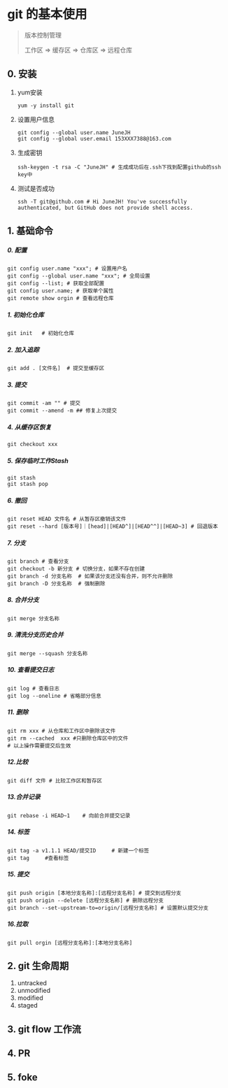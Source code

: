 # git 的基本使用

> 版本控制管理
>
> 工作区 => 缓存区 => 仓库区 => 远程仓库

## 0. 安装

1. yum安装

   ```shell
   yum -y install git 
   ```

2. 设置用户信息

   ```shell
   git config --global user.name JuneJH
   git config --global user.email 153XXX7388@163.com
   ```

3. 生成密钥

   ```shell
   ssh-keygen -t rsa -C "JuneJH" # 生成成功后在.ssh下找到配置github的ssh key中	
   ```

4. 测试是否成功

   ```shell
   ssh -T git@github.com # Hi JuneJH! You've successfully authenticated, but GitHub does not provide shell access.
   ```

   

## 1. 基础命令

##### 0. 配置

```shell
git config user.name "xxx"; # 设置用户名
git config --global user.name "xxx"; # 全局设置
git config --list; # 获取全部配置
git config user.name; # 获取单个属性
git remote show orgin # 查看远程仓库
```

 ##### 1. 初始化仓库

```shell
git init   # 初始化仓库
```

##### 2. 加入追踪

```shell
git add . [文件名]  # 提交至缓存区
```

##### 3. 提交

```shell
git commit -am "" # 提交
git commit --amend -m ## 修复上次提交
```

##### 4. 从缓存区恢复

```shell
git checkout xxx
```

##### 5. 保存临时工作Stash

```shell
git stash
git stash pop
```

##### 6. 撤回

```shell
git reset HEAD 文件名 # 从暂存区撤销该文件
git reset --hard [版本号]｜[head]|[HEAD^]|[HEAD^^]|[HEAD~3]	# 回退版本
```

##### 7. 分支

```shell
git branch # 查看分支
git checkout -b 新分支	# 切换分支，如果不存在创建
git branch -d 分支名称	# 如果该分支还没有合并，则不允许删除
git branch -D 分支名称	# 强制删除
```

##### 8. 合并分支

```shell
git merge 分支名称
```

##### 9. 清洗分支历史合并

```shell
git merge --squash 分支名称
```

##### 10. 查看提交日志

```shell
git log	# 查看日志
git log --oneline # 省略部分信息
```

##### 11. 删除

```shell
git rm xxx # 从仓库和工作区中删除该文件
git rm --cached  xxx #只删除仓库区中的文件
# 以上操作需要提交后生效
```

##### 12.比较

```shell
git diff 文件 # 比较工作区和暂存区
```

##### 13.合并记录

```shell
git rebase -i HEAD~1	# 向前合并提交记录
```

##### 14. 标签

```shell
git tag -a v1.1.1 HEAD/提交ID 	# 新建一个标签
git tag		#查看标签
```

##### 15. 提交

```shell
git push origin [本地分支名称]:[远程分支名称] # 提交到远程分支
git push origin --delete [远程分支名称] # 删除远程分支
git branch --set-upstream-to=origin/[远程分支名称] # 设置默认提交分支
```

##### 16.拉取

```shell
git pull orgin [远程分支名称]:[本地分支名称]
```

## 2. git 生命周期

1. untracked
2. unmodified
3. modified
4. staged

## 3. git flow 工作流



## 4. PR



## 5. foke



